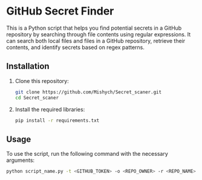 # GitHub Secret Finder

This is a Python script that helps you find potential secrets in a GitHub repository by searching through file contents using regular expressions. It can search both local files and files in a GitHub repository, retrieve their contents, and identify secrets based on regex patterns.

## Installation

1. Clone this repository:
    ```bash
    git clone https://github.com/Mishych/Secret_scaner.git
    cd Secret_scaner
    ```

2. Install the required libraries:
    ```bash
    pip install -r requirements.txt
    ```

## Usage

To use the script, run the following command with the necessary arguments:

```bash
python script_name.py -t <GITHUB_TOKEN> -o <REPO_OWNER> -r <REPO_NAME> [-p <REPO_PATH>] [-re <REGEX_PATTERN>] [-f <FILE_PATTERNS>]
